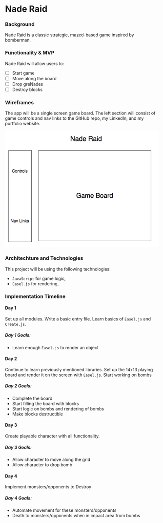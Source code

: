 # Nade Raid
### Background
Nade Raid is a classic strategic, mazed-based game inspired by bomberman.

### Functionality & MVP
Nade Raid will allow users to:
- [ ] Start game
- [ ] Move along the board
- [ ] Drop greNades
- [ ] Destroy blocks

### Wireframes
The app will be a single screen game board. The left section will consist of game controls and nav links to the GitHub repo, my LinkedIn, and my portfolio website.

![wireframe](./assets/wireframes/wireframe.png)

### Architechture and Technologies
This project will be using the following technologies:
* `JavaScript` for game logic,
* `Easel.js` for rendering,

### Implementation Timeline
#### Day 1
Set up all modules. Write a basic entry file. Learn basics of `Easel.js` and `Create.js`.
##### Day 1 Goals:
* Learn enough `Easel.js` to render an object

#### Day 2
Continue to learn previously mentioned libraries. Set up the 14x13 playing board and render it on the screen with `Easel.js`. Start working on bombs
##### Day 2 Goals:
* Complete the board
* Start filling the board with blocks
* Start logic on bombs and rendering of bombs
* Make blocks destructible

#### Day 3
Create playable character with all functionality.
##### Day 3 Goals:
* Allow character to move along the grid
* Allow character to drop bomb

#### Day 4
Implement monsters/opponents to Destroy
##### Day 4 Goals:
* Automate movement for these monsters/opponents
* Death to monsters/opponents when in impact area from bombs
